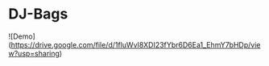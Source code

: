 # DJ-Bags
![Demo] (https://drive.google.com/file/d/1fluWvI8XDI23fYbr6D6Ea1_EhmY7bHDp/view?usp=sharing)

